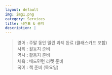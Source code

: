 ```yaml
---
layout: default
img: img1.png
category: Services
title: 시간표 & 공지
description: |
---
```

  
  > 영어 : 주말 동안 밀린 과제 완료 (클래스카드 포함)         
  > 사회 : 횔동지 준비          
  > 역사 : 활동지 준비          
  > 체육 : 배드민턴 라켓 준비           
  > 국어 : 책 준비 (목요일)         